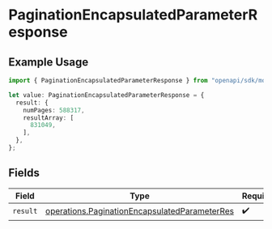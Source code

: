 # PaginationEncapsulatedParameterResponse

## Example Usage

```typescript
import { PaginationEncapsulatedParameterResponse } from "openapi/sdk/models/operations";

let value: PaginationEncapsulatedParameterResponse = {
  result: {
    numPages: 588317,
    resultArray: [
      831049,
    ],
  },
};
```

## Fields

| Field                                                                                                                 | Type                                                                                                                  | Required                                                                                                              | Description                                                                                                           |
| --------------------------------------------------------------------------------------------------------------------- | --------------------------------------------------------------------------------------------------------------------- | --------------------------------------------------------------------------------------------------------------------- | --------------------------------------------------------------------------------------------------------------------- |
| `result`                                                                                                              | [operations.PaginationEncapsulatedParameterRes](../../../sdk/models/operations/paginationencapsulatedparameterres.md) | :heavy_check_mark:                                                                                                    | N/A                                                                                                                   |